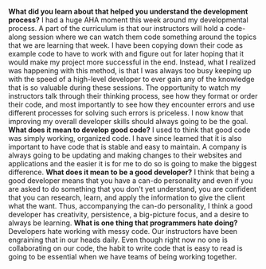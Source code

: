 **What did you learn about that helped you understand the development process?**
I had a huge AHA moment this week around my developmental process. A part of the curriculum is that our instructors will hold a code-along session where we can watch them code something around the topics that we are learning that week. I have been copying down their code as example code to have to work with and figure out for later hoping that it would make my project more successful in the end. Instead, what I realized was happening with this method, is that I was always too busy keeping up with the speed of a high-level developer to ever gain any of the knowledge that is so valuable during these sessions. The opportunity to watch my instructors talk through their thinking process, see how they format or order their code, and most importantly to see how they encounter errors and use different processes for solving such errors is priceless. I now know that improving my overall developer skills should always going to be the goal.
**What does it mean to develop good code?**
I used to think that good code was simply working, organized code. I have since learned that it is also important to have code that is stable and easy to maintain. A company is always going to be updating and making changes to their websites and applications and the easier it is for me to do so is going to make the biggest difference.
**What does it mean to be a good developer?**
I think that being a good developer means that you have a can-do personality and even if you are asked to do something that you don't yet understand, you are confident that you can research, learn, and apply the information to give the client what the want. Thus, accompanying the can-do personality, I think a good developer has creativity, persistence, a big-picture focus, and a desire to always be learning. 
**What is one thing that programmers hate doing?**
Developers hate working with messy code. Our instructors have been engraining that in our heads daily. Even though right now no one is collaborating on our code, the habit to write code that is easy to read is going to be essential when we have teams of being working together. 
